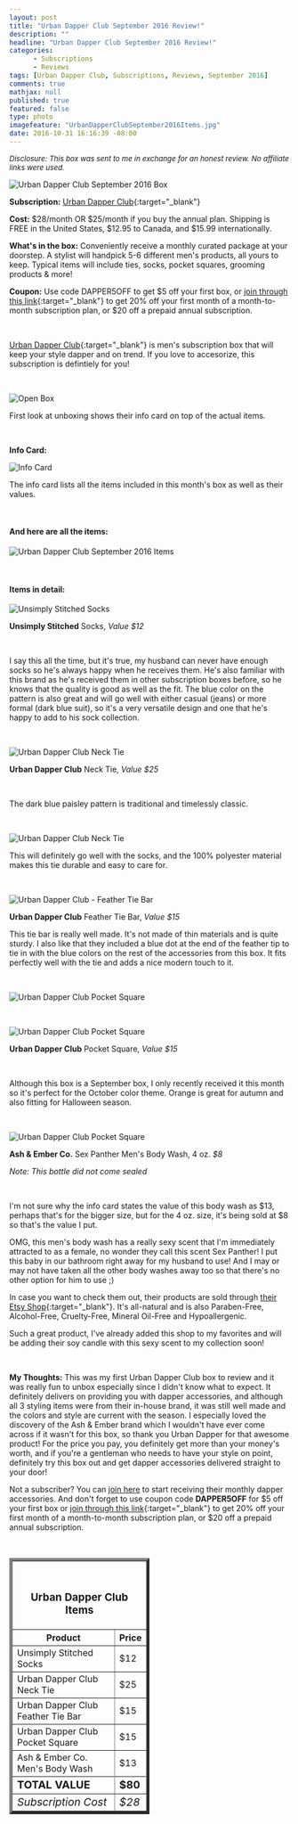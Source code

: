 ```yaml
---
layout: post
title: "Urban Dapper Club September 2016 Review!"
description: ""
headline: "Urban Dapper Club September 2016 Review!"
categories: 
      - Subscriptions
      - Reviews
tags: [Urban Dapper Club, Subscriptions, Reviews, September 2016]
comments: true
mathjax: null
published: true
featured: false
type: photo
imagefeature: "UrbanDapperClubSeptember2016Items.jpg"
date: 2016-10-31 16:16:39 -08:00
---
```


<i><font size="2">Disclosure: This box was sent to me in exchange for an honest review. No affiliate links were used.</font></i>

![Urban Dapper Club September 2016 Box](http://whatsupmailbox.com/images/UrbanDapperClubSeptember2016Box.jpg)

**Subscription:** [Urban Dapper Club](https://www.urbandapperclub.com){:target="_blank"}

**Cost:** $28/month OR $25/month if you buy the annual plan. Shipping is FREE in the United States, $12.95 to Canada, and $15.99 internationally.

**What's in the box:** Conveniently receive a monthly curated package at your doorstep. A stylist will handpick 5-6 different men's products, all yours to keep. Typical items will include ties, socks, pocket squares, grooming products & more!

**Coupon:** Use code DAPPER5OFF to get $5 off your first box, or [join through this link](http://urbandapperclub.refr.cc/4NTQL2B){:target="_blank"} to get 20% off your first month of a month-to-month subscription plan, or $20 off a prepaid annual subscription.

<br>

[Urban Dapper Club](http://mbsy.co/d7GnS"){:target="_blank"} is men's subscription box that will keep your style dapper and on trend. If you love to accesorize, this subscription is defintiely for you!

<br>


![Open Box](http://whatsupmailbox.com/images/UrbanDapperClubSeptember2016OpenBox.jpg)

First look at unboxing shows their info card on top of the actual items.

<br>

<p><b>Info Card:</b></p>

![Info Card](http://whatsupmailbox.com/images/UrbanDapperClubSeptember2016Info.jpg)

The info card lists all the items included in this month's box as well as their values.

<br>

<H4>And here are all the items:</H4>

![Urban Dapper Club September 2016 Items](http://whatsupmailbox.com/images/UrbanDapperClubSeptember2016Items.jpg)

<br>

<H4>Items in detail:</H4>

![Unsimply Stitched Socks](http://whatsupmailbox.com/images/UrbanDapperClubSeptember2016UnsimplyStitchedSocks.jpg)

**Unsimply Stitched** Socks, *Value $12*

<br>

I say this all the time, but it's true, my husband can never have enough socks so he's always happy when he receives them. He's also familiar with this brand as he's received them in other subscription boxes before, so he knows that the quality is good as well as the fit. The blue color on the pattern is also great and will go well with either casual (jeans) or more formal (dark blue suit), so it's a very versatile design and one that he's happy to add to his sock collection.

<br>

![Urban Dapper Club Neck Tie](http://whatsupmailbox.com/images/UrbanDapperClubSeptember2016NeckTie.jpg)

**Urban Dapper Club** Neck Tie, *Value $25*

<br>

The dark blue paisley pattern is traditional and timelessly classic.

<br>

![Urban Dapper Club Neck Tie](http://whatsupmailbox.com/images/UrbanDapperClubSeptember2016NeckTie02.jpg)

This will definitely go well with the socks, and the 100% polyester material makes this tie durable and easy to care for.

<br>

![Urban Dapper Club - Feather Tie Bar](http://whatsupmailbox.com/images/UrbanDapperClubSeptember2016FeatherTieBar.jpg)

**Urban Dapper Club** Feather Tie Bar, *Value $15*

This tie bar is really well made. It's not made of thin materials and is quite sturdy. I also like that they included a blue dot at the end of the feather tip to tie in with the blue colors on the rest of the accessories from this box. It fits perfectly well with the tie and adds a nice modern touch to it.

<br>

![Urban Dapper Club Pocket Square](http://whatsupmailbox.com/images/UrbanDapperClubSeptember2016PocketSquare.jpg)

<br>

![Urban Dapper Club Pocket Square](http://whatsupmailbox.com/images/UrbanDapperClubSeptember2016PocketSquare02.jpg)

**Urban Dapper Club** Pocket Square, *Value $15*

<br>

Although this box is a September box, I only recently received it this month so it's perfect for the October color theme. Orange is great for autumn and also fitting for Halloween season.

<br>

![Urban Dapper Club Pocket Square](http://whatsupmailbox.com/images/UrbanDapperClubSeptember2016AshEmberCoSexPantherMensBodyWash.jpg)

**Ash & Ember Co.** Sex Panther Men's Body Wash, 4 oz. *$8*

*Note: This bottle did not come sealed*

<br>

I'm not sure why the info card states the value of this body wash as $13, perhaps that's for the bigger size, but for the 4 oz. size, it's being sold at $8 so that's the value I put.

OMG, this men's body wash has a really sexy scent that I'm immediately attracted to as a female, no wonder they call this scent Sex Panther! I put this baby in our bathroom right away for my husband to use! And I may or may not have taken all the other body washes away too so that there's no other option for him to use ;)

In case you want to check them out, their products are sold through [their Etsy Shop](https://www.etsy.com/shop/ashandemberstudios?ref=l2-shop-info-avatar){:target="_blank"}. It's all-natural and is also Paraben-Free, Alcohol-Free, Cruelty-Free, Mineral Oil-Free and Hypoallergenic.

Such a great product, I've already added this shop to my favorites and will be adding their soy candle with this sexy scent to my collection soon!

<br>

<i class="icon-exclamation-sign"></i> **My Thoughts:** This was my first Urban Dapper Club box to review and it was really fun to unbox especially since I didn't know what to expect. It definitely delivers on providing you with dapper accessories, and although all 3 styling items were from their in-house brand, it was still well made and the colors and style are current with the season. I especially loved the discovery of the Ash & Ember brand which I wouldn't have ever come across if it wasn't for this box, so thank you Urban Dapper for that awesome product! For the price you pay, you definitely get more than your money's worth, and if you're a gentleman who needs to have your style on point, definitely try this box out and get dapper accessories delivered straight to your door!

Not a subscriber? You can [join here](https://www.urbandapperclub.com) to start receiving their monthly dapper accessories. And don't forget to use coupon code **DAPPER5OFF** for $5 off your first box or [join through this link](http://urbandapperclub.refr.cc/4NTQL2B){:target="_blank"} to get 20% off your first month of a month-to-month subscription plan, or $20 off a prepaid annual subscription.

<br>

<TABLE  BORDER="5" style="width:50%">
   <TR>
      <TH COLSPAN="2">
         <H3><BR><center>Urban Dapper Club Items</center></H3>
      </TH>
   </TR>
      <TH>Product</TH>
      <TH>Price</TH>
  <TR>
      <TD>Unsimply Stitched Socks</TD>
      <TD>$12</TD>
   </TR>
   <TR>
      <TD>Urban Dapper Club Neck Tie</TD>
      <TD>$25</TD>
   </TR>
  <TR>
      <TD>Urban Dapper Club Feather Tie Bar</TD>
      <TD>$15</TD>
   </TR>
   <TR>
      <TD>Urban Dapper Club Pocket Square</TD>
      <TD>$15</TD>
   </TR>
   <TR>
      <TD>Ash & Ember Co. Men's Body Wash</TD>
      <TD>$13</TD>
   </TR>
   <TR>
   <TR>
      <TD><b><big>TOTAL VALUE</big></b></TD>
      <TD><b><big>$80</big></b></TD>
   </TR>
   <TR>
      <TD><i><big>Subscription Cost</big></i></TD>
      <TD><i><big>$28</big></i></TD>
   </TR>
</TABLE>
